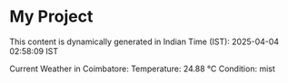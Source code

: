 # My Project

This content is dynamically generated in Indian Time (IST): 2025-04-04 02:58:09 IST


Current Weather in Coimbatore:
Temperature: 24.88 °C
Condition: mist
